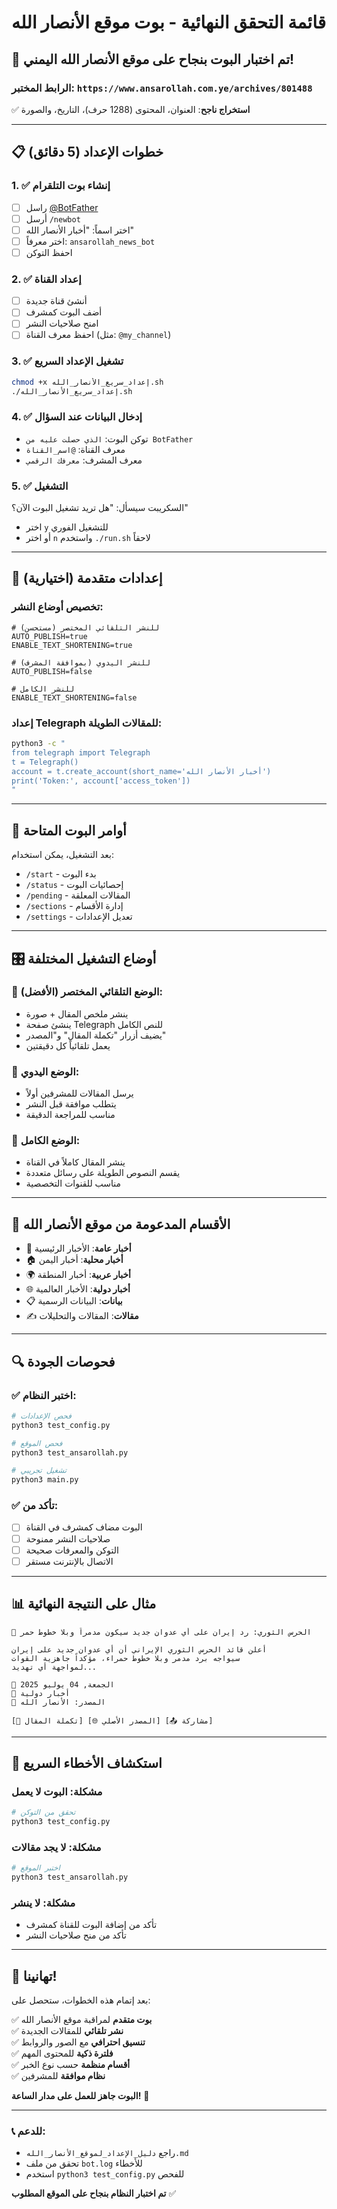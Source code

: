 # قائمة التحقق النهائية - بوت موقع الأنصار الله

## 🎯 تم اختبار البوت بنجاح على موقع الأنصار الله اليمني!

### الرابط المختبر: `https://www.ansarollah.com.ye/archives/801488`
✅ **استخراج ناجح**: العنوان، المحتوى (1288 حرف)، التاريخ، والصورة

---

## 📋 خطوات الإعداد (5 دقائق)

### 1. ✅ إنشاء بوت التلقرام
- [ ] راسل [@BotFather](https://t.me/BotFather)
- [ ] أرسل `/newbot`
- [ ] اختر اسماً: "أخبار الأنصار الله"
- [ ] اختر معرفاً: `ansarollah_news_bot`
- [ ] احفظ التوكن

### 2. ✅ إعداد القناة
- [ ] أنشئ قناة جديدة
- [ ] أضف البوت كمشرف
- [ ] امنح صلاحيات النشر
- [ ] احفظ معرف القناة (مثل: `@my_channel`)

### 3. ✅ تشغيل الإعداد السريع
```bash
chmod +x إعداد_سريع_الأنصار_الله.sh
./إعداد_سريع_الأنصار_الله.sh
```

### 4. ✅ إدخال البيانات عند السؤال
- توكن البوت: `الذي حصلت عليه من BotFather`
- معرف القناة: `@اسم_القناة`
- معرف المشرف: `معرفك الرقمي`

### 5. ✅ التشغيل
السكريبت سيسأل: "هل تريد تشغيل البوت الآن؟"
- اختر `y` للتشغيل الفوري
- أو اختر `n` واستخدم `./run.sh` لاحقاً

---

## 🔧 إعدادات متقدمة (اختيارية)

### تخصيص أوضاع النشر:
```env
# للنشر التلقائي المختصر (مستحسن)
AUTO_PUBLISH=true
ENABLE_TEXT_SHORTENING=true

# للنشر اليدوي (بموافقة المشرف)
AUTO_PUBLISH=false

# للنشر الكامل
ENABLE_TEXT_SHORTENING=false
```

### إعداد Telegraph للمقالات الطويلة:
```bash
python3 -c "
from telegraph import Telegraph
t = Telegraph()
account = t.create_account(short_name='أخبار الأنصار الله')
print('Token:', account['access_token'])
"
```

---

## 📱 أوامر البوت المتاحة

بعد التشغيل، يمكن استخدام:
- `/start` - بدء البوت
- `/status` - إحصائيات البوت
- `/pending` - المقالات المعلقة
- `/sections` - إدارة الأقسام
- `/settings` - تعديل الإعدادات

---

## 🎛️ أوضاع التشغيل المختلفة

### 🤖 الوضع التلقائي المختصر (الأفضل):
- ينشر ملخص المقال + صورة
- ينشئ صفحة Telegraph للنص الكامل
- يضيف أزرار "تكملة المقال" و"المصدر"
- يعمل تلقائياً كل دقيقتين

### 📝 الوضع اليدوي:
- يرسل المقالات للمشرفين أولاً
- يتطلب موافقة قبل النشر
- مناسب للمراجعة الدقيقة

### 📰 الوضع الكامل:
- ينشر المقال كاملاً في القناة
- يقسم النصوص الطويلة على رسائل متعددة
- مناسب للقنوات التخصصية

---

## 🎯 الأقسام المدعومة من موقع الأنصار الله

- 📰 **أخبار عامة**: الأخبار الرئيسية
- 🏠 **أخبار محلية**: أخبار اليمن
- 🌍 **أخبار عربية**: أخبار المنطقة
- 🌐 **أخبار دولية**: الأخبار العالمية
- 📋 **بيانات**: البيانات الرسمية
- ✍️ **مقالات**: المقالات والتحليلات

---

## 🔍 فحوصات الجودة

### ✅ اختبر النظام:
```bash
# فحص الإعدادات
python3 test_config.py

# فحص الموقع
python3 test_ansarollah.py

# تشغيل تجريبي
python3 main.py
```

### ✅ تأكد من:
- [ ] البوت مضاف كمشرف في القناة
- [ ] صلاحيات النشر ممنوحة
- [ ] التوكن والمعرفات صحيحة
- [ ] الاتصال بالإنترنت مستقر

---

## 📊 مثال على النتيجة النهائية

```
📰 الحرس الثوري: رد إيران على أي عدوان جديد سيكون مدمراً وبلا خطوط حمر

أعلن قائد الحرس الثوري الإيراني أن أي عدوان جديد على إيران 
سيواجه برد مدمر وبلا خطوط حمراء، مؤكداً جاهزية القوات 
لمواجهة أي تهديد...

📅 الجمعة, 04 يوليو 2025
📂 أخبار دولية  
🔗 المصدر: الأنصار الله

[📖 تكملة المقال] [🌐 المصدر الأصلي] [📤 مشاركة]
```

---

## 🚨 استكشاف الأخطاء السريع

### مشكلة: البوت لا يعمل
```bash
# تحقق من التوكن
python3 test_config.py
```

### مشكلة: لا يجد مقالات
```bash
# اختبر الموقع
python3 test_ansarollah.py
```

### مشكلة: لا ينشر
- تأكد من إضافة البوت للقناة كمشرف
- تأكد من منح صلاحيات النشر

---

## 🎉 تهانينا!

بعد إتمام هذه الخطوات، ستحصل على:

✅ **بوت متقدم** لمراقبة موقع الأنصار الله  
✅ **نشر تلقائي** للمقالات الجديدة  
✅ **تنسيق احترافي** مع الصور والروابط  
✅ **فلترة ذكية** للمحتوى المهم  
✅ **أقسام منظمة** حسب نوع الخبر  
✅ **نظام موافقة** للمشرفين  

**البوت جاهز للعمل على مدار الساعة!** 🚀

---

### 📞 للدعم:
- راجع `دليل_الإعداد_لموقع_الأنصار_الله.md`
- تحقق من ملف `bot.log` للأخطاء
- استخدم `python3 test_config.py` للفحص

**تم اختبار النظام بنجاح على الموقع المطلوب** ✅